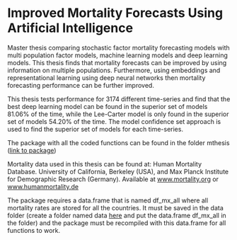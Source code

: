 # Improved Mortality Forecasts Using Artificial Intelligence

Master thesis comparing stochastic factor mortality forecasting models with multi population factor models, machine learning models and deep learning models. This thesis finds that mortality forecasts can be improved by using information on multiple populations. Furthermore, using embeddings and representational learning using deep neural networks then mortality forecasting performance can be further improved. 

This thesis tests performance for 3174 different time-series and find that the best deep learning model can be found in the superior set of models 81.06% of the time, while the Lee-Carter model is only found in the superior set of models 54.20% of the time. The model confidence set approach is used to find the superior set of models for each time-series. 



The package with all the coded functions can be found in the folder mthesis ([link to package](https://github.com/rune-l/Improved-Mortality-Forecasts-Using-Artificial-Intelligence/tree/master/mthesis))



Mortality data used in this thesis can be found at:
Human Mortality Database.  University of California, Berkeley (USA), and Max Planck Institute for Demographic Research (Germany). Available at www.mortality.org or www.humanmortality.de

The package requires a data.frame that is named df_mx_all where all mortality rates are stored for all the countries. It must be saved in the data folder (create a folder named data [here](https://github.com/rune-l/Improved-Mortality-Forecasts-Using-Artificial-Intelligence/tree/master/mthesis) and put the data.frame df_mx_all in the folder) and the package must be recompiled with this data.frame for all functions to work.
